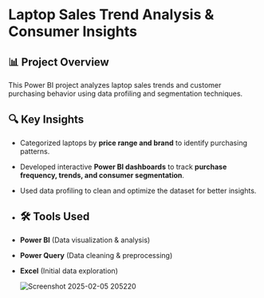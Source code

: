 # Laptop Sales Trend Analysis & Consumer Insights  

## 📊 Project Overview  
This Power BI project analyzes laptop sales trends and customer purchasing behavior using data profiling and segmentation techniques.  

## 🔍 Key Insights  
- Categorized laptops by **price range and brand** to identify purchasing patterns.  
- Developed interactive **Power BI dashboards** to track **purchase frequency, trends, and consumer segmentation**.  
- Used data profiling to clean and optimize the dataset for better insights.  

- ## 🛠 Tools Used  
- **Power BI** (Data visualization & analysis)  
- **Power Query** (Data cleaning & preprocessing)  
- **Excel** (Initial data exploration)  



    ![Screenshot 2025-02-05 205220](https://github.com/user-attachments/assets/0de3b53f-cd89-4b76-97ef-8742c15d63b2)




